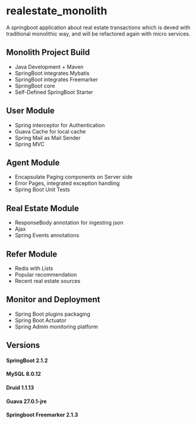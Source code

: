 # realestate_monolith
A springboot application about real estate transactions which is deved with traditional monolithic way, and will be refactored again with micro services.

## Monolith Project Build
+ Java Development + Maven
+ SpringBoot integrates Mybatis
+ SpringBoot integrates Freemarker
+ SpringBoot core
+ Self-Defined SpringBoot Starter

## User Module
+ Spring interceptor for Authentication
+ Guava Cache for local cache
+ Spring Mail as Mail Sender
+ Spring MVC

## Agent Module
+ Encapsulate Paging components on Server side
+ Error Pages, integrated exception handling
+ Spring Boot Unit Tests

## Real Estate Module
+ ResponseBody annotation for ingesting json
+ Ajax
+ Spring Events annotations

## Refer Module
+ Redis with Lists
+ Popular recommendation
+ Recent real estate sources

## Monitor and Deployment
+ Spring Boot plugins packaging
+ Spring Boot Actuator
+ Spring Admin monitoring platform  


## Versions
#### SpringBoot 2.1.2
#### MySQL 8.0.12
#### Druid 1.1.13
#### Guava 27.0.1-jre
#### Springboot Freemarker 2.1.3
